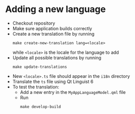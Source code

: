 # Adding a new language

* Checkout repository
* Make sure application builds correctly
* Create a new translation file by running
  ```shell
  make create-new-translation lang=<locale>
  ```
  while `<locale>` is the locale for the language to add
* Update all possible translations by running
  ```shell
  make update-translations
  ```
* New `<locale>.ts` file should appear in the `i18n` directory
* Translate the `ts` file using Qt Linguist 6
* To test the translation:
  * Add a new entry in the `MyAppLanguageModel.qml` file
  * Run
    ```shell
    make develop-build
    ```

